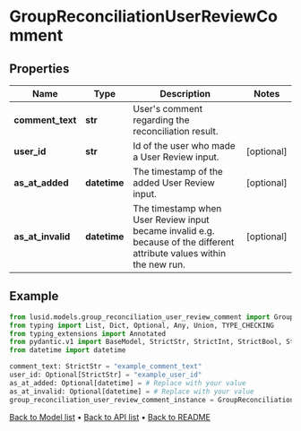# GroupReconciliationUserReviewComment

## Properties
Name | Type | Description | Notes
------------ | ------------- | ------------- | -------------
**comment_text** | **str** | User&#39;s comment regarding the reconciliation result. | 
**user_id** | **str** | Id of the user who made a User Review input. | [optional] 
**as_at_added** | **datetime** | The timestamp of the added User Review input. | [optional] 
**as_at_invalid** | **datetime** | The timestamp when User Review input became invalid e.g. because of the different attribute values within the new run. | [optional] 
## Example

```python
from lusid.models.group_reconciliation_user_review_comment import GroupReconciliationUserReviewComment
from typing import List, Dict, Optional, Any, Union, TYPE_CHECKING
from typing_extensions import Annotated
from pydantic.v1 import BaseModel, StrictStr, StrictInt, StrictBool, StrictFloat, StrictBytes, Field, validator, ValidationError, conlist, constr
from datetime import datetime

comment_text: StrictStr = "example_comment_text"
user_id: Optional[StrictStr] = "example_user_id"
as_at_added: Optional[datetime] = # Replace with your value
as_at_invalid: Optional[datetime] = # Replace with your value
group_reconciliation_user_review_comment_instance = GroupReconciliationUserReviewComment(comment_text=comment_text, user_id=user_id, as_at_added=as_at_added, as_at_invalid=as_at_invalid)

```

[Back to Model list](../README.md#documentation-for-models) &#8226; [Back to API list](../README.md#documentation-for-api-endpoints) &#8226; [Back to README](../README.md)

